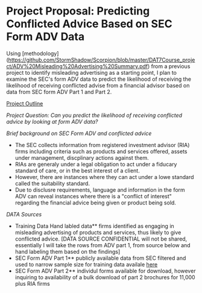 # Project Proposal: Predicting Conflicted Advice Based on SEC Form ADV Data

Using [methodology] (https://github.com/StormShadow/Scorpion/blob/master/DAT7Course_project/ADV%20Misleading%20Advertising%20Summary.pdf) from a previous project to identify misleading advertising as a starting point, I plan to examine the SEC's form ADV data to predict the likelihood of receiving the likelihood of receiving conflicted advise from a financial advisor based on data from SEC form ADV Part 1 and Part 2.

[Project Outline](https://github.com/StormShadow/Scorpion/blob/master/DAT7Course_project/Form%20ADV%20Project%20Outline.pdf)

*Project Question: Can you predict the likelihood of receiving conflicted advice by looking at form ADV data?*

*Brief background on SEC Form ADV and conflicted advice*

* The SEC collects information from registered investment advisor (RIA) firms including criteria such as products and services offered, assets under management, discplinary actions against them.  
* RIAs are generaly under a legal obligation to act under a fiducary standard of care, or in the best interest of a client.  
* However, there are instances where they can act under a lowe standard called the suitability standard.
* Due to disclusre requirements, language and information in the form ADV can reveal instances where there is a "conflict of interest" regarding the financial advice being given or product being sold.

*DATA Sources*

* Training Data Hand labled data** firms identified as engaging in misleading advertising of products and services, thus likely to give conflicted advice.  [DATA SOURCE CONFIDENTIAL will not be shared, essentially I will take the rows from ADV part 1, from source below and hand labeling them based on the findings]
* SEC Form ADV Part 1** publicly available data from SEC filtered and used to narrow sample size for training data availale [here](http://www.sec.gov/foia/docs/invafoia.htm)
* SEC Form ADV Part 2** individul forms available for download, however inquiring to availability of a bulk download of part 2 brochures for 11,000 plus RIA firms
